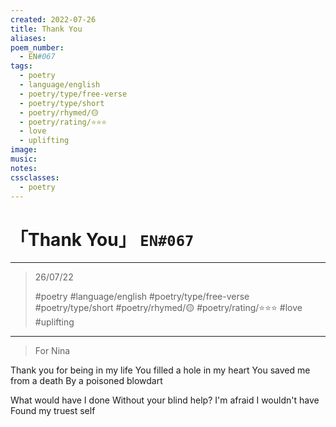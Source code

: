 ```yaml
---
created: 2022-07-26
title: Thank You
aliases:
poem_number:
  - EN#067
tags:
  - poetry
  - language/english
  - poetry/type/free-verse
  - poetry/type/short
  - poetry/rhymed/🟡
  - poetry/rating/⭐⭐⭐
  - love
  - uplifting
image:
music:
notes:
cssclasses:
  - poetry
---
```

# 「Thank You」 `EN#067`

---

> 26/07/22
> 
> #poetry 
> #language/english 
> #poetry/type/free-verse #poetry/type/short 
> #poetry/rhymed/🟡 
> #poetry/rating/⭐⭐⭐ 
> #love #uplifting 

---

> For Nina

Thank you for being in my life
You filled a hole in my heart
You saved me from a death
By a poisoned blowdart

What would have I done
Without your blind help?
I'm afraid I wouldn't have
Found my truest self